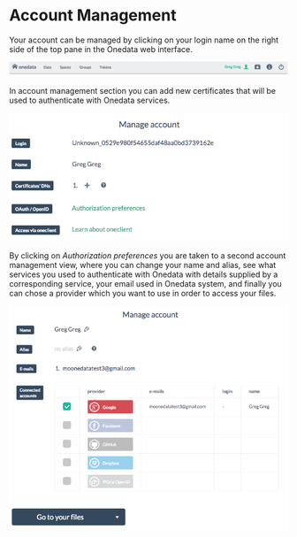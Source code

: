 # Account Management
Your account can be managed by clicking on your login name on the right side of the top pane in the Onedata web interface.

<p align="center">
<img src="img/manage_account0.png">
</p>

In account management section you can add new certificates that will be used to authenticate with Onedata services.

<p align="center">
<img src="img/manage_account.png">
</p>

By clicking on *Authorization preferences* you are taken to a second account management view, where you can change your name and alias, see what services you used to authenticate with Onedata with details supplied by a corresponding service, your email used in Onedata system, and finally you can chose a provider which you want to use in order to access your files.

<p align="center">
<img src="img/manage_account1.png">
</p>
